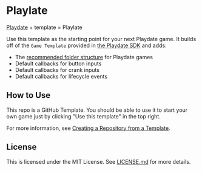 # Playlate
[Playdate](https://play.date) + template = Playlate

Use this template as the starting point for your next Playdate game. It builds off of the `Game Template` provided in [the Playdate SDK](https://play.date/dev/) and adds:

- The [recommended folder structure](https://sdk.play.date/1.9.0/Inside%20Playdate.html#_structuring_your_project) for Playdate games
- Default callbacks for button inputs
- Default callbacks for crank inputs
- Default callbacks for lifecycle events

## How to Use
This repo is a GitHub Template. You should be able to use it to start your own game just by clicking "Use this template" in the top right.

For more information, see [Creating a Repository from a Template](https://docs.github.com/en/repositories/creating-and-managing-repositories/creating-a-repository-from-a-template).

## License
This is licensed under the MIT License. See [LICENSE.md](LICENSE.md) for more details.